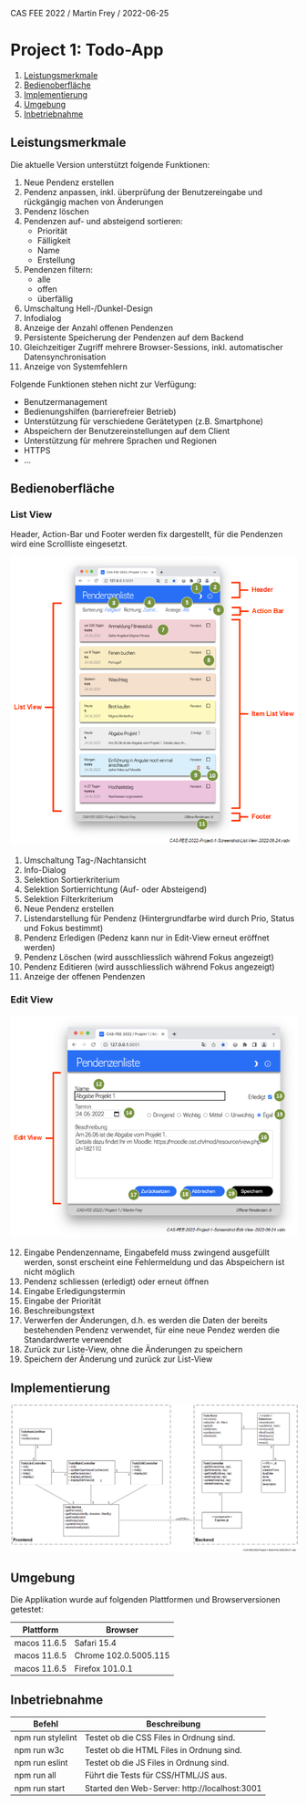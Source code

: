 CAS FEE 2022 / Martin Frey / 2022-06-25

# Project 1: Todo-App

1. [Leistungsmerkmale](#Leistungsmerkmale)
2. [Bedienoberfläche](#Bedienoberfläche)
3. [Implementierung](#Implementierung)
4. [Umgebung](#Umgebung)
5. [Inbetriebnahme](#Inbetriebnahme)

## Leistungsmerkmale

Die aktuelle Version unterstützt folgende Funktionen:
1) Neue Pendenz erstellen
2) Pendenz anpassen, inkl. überprüfung der Benutzereingabe und rückgängig machen von Änderungen
3) Pendenz löschen
4) Pendenzen auf- und absteigend sortieren:
   - Priorität
   - Fälligkeit
   - Name
   - Erstellung
5) Pendenzen filtern:
   - alle
   - offen
   - überfällig
6) Umschaltung Hell-/Dunkel-Design
7) Infodialog
8) Anzeige der Anzahl offenen Pendenzen
9) Persistente Speicherung der Pendenzen auf dem Backend
10) Gleichzeitiger Zugriff mehrere Browser-Sessions, inkl. automatischer Datensynchronisation
11) Anzeige von Systemfehlern

Folgende Funktionen stehen nicht zur Verfügung:
- Benutzermanagement
- Bedienungshilfen (barrierefreier Betrieb)
- Unterstützung für verschiedene Gerätetypen (z.B. Smartphone)
- Abspeichern der Benutzereinstellungen auf dem Client
- Unterstützung für mehrere Sprachen und Regionen
- HTTPS
- ...

## Bedienoberfläche

### List View

Header, Action-Bar und Footer werden fix dargestellt, für die Pendenzen wird eine Scrollliste eingesetzt.


![Screenshot List-View](./doc/CAS-FEE-2022-Project-1-Screenshot-List-View-2022-06-24.png)

1) Umschaltung Tag-/Nachtansicht
2) Info-Dialog
3) Selektion Sortierkriterium
4) Selektion Sortierrichtung (Auf- oder Absteigend)
5) Selektion Filterkriterium
6) Neue Pendenz erstellen
7) Listendarstellung für Pendenz (Hintergrundfarbe wird durch Prio, Status und Fokus bestimmt)
8) Pendenz Erledigen (Pedenz kann nur in Edit-View erneut eröffnet werden)
9) Pendenz Löschen (wird ausschliesslich während Fokus angezeigt)
10) Pendenz Editieren (wird ausschliesslich während Fokus angezeigt)
11) Anzeige der offenen Pendenzen

### Edit View

![Screenshot Edit-View](./doc/CAS-FEE-2022-Project-1-Screenshot-Edit-View-2022-06-24.png)

12) Eingabe Pendenzenname, 
    Eingabefeld muss zwingend ausgefüllt werden, 
    sonst erscheint eine Fehlermeldung und das Abspeichern ist nicht möglich
13) Pendenz schliessen (erledigt) oder erneut öffnen
14) Eingabe Erledigungstermin
15) Eingabe der Priorität
16) Beschreibungstext
17) Verwerfen der Änderungen, d.h. es werden die Daten der bereits bestehenden Pendenz verwendet,
    für eine neue Pendez werden die Standardwerte verwendet
18) Zurück zur Liste-View, ohne die Änderungen zu speichern
19) Speichern der Änderung und zurück zur List-View

## Implementierung

![UMD Diagram Frontend / Backend](./doc/CAS-FEE-2022-Project-1-Blue-Print-2022-06-07.png)

## Umgebung 

Die Applikation wurde auf folgenden Plattformen und Browserversionen getestet:

| Plattform    | Browser               |
|--------------|-----------------------|
| macos 11.6.5 | Safari 15.4           |
| macos 11.6.5 | Chrome 102.0.5005.115 |
| macos 11.6.5 | Firefox  101.0.1      |

## Inbetriebnahme

| Befehl            | Beschreibung                                  |
|-------------------|-----------------------------------------------|
| npm run stylelint | Testet ob die CSS Files in Ordnung sind.      |
| npm run w3c       | Testet ob die HTML Files in Ordnung sind.     |
| npm run eslint    | Testet ob die JS Files in Ordnung sind.       |
| npm run all       | Führt die Tests für CSS/HTML/JS aus.          |
| npm run start     | Started den Web-Server: http://localhost:3001 |
